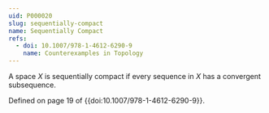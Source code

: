 ```yaml
---
uid: P000020
slug: sequentially-compact
name: Sequentially Compact
refs:
  - doi: 10.1007/978-1-4612-6290-9
    name: Counterexamples in Topology
---
```

A space $X$ is sequentially compact if every sequence in $X$ has a convergent subsequence.

Defined on page 19 of {{doi:10.1007/978-1-4612-6290-9}}.
